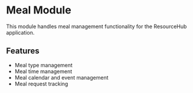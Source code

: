 # Meal Module

This module handles meal management functionality for the ResourceHub application.

## Features
- Meal type management
- Meal time management
- Meal calendar and event management
- Meal request tracking
